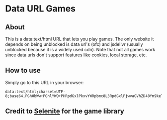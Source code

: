 # Data URL Games
## About
This is a data:text/html URL that lets you play games. The only website it depends on being unblocked is data url's (ofc) and jsdelivr (usually unblocked because it is a widely used cdn). 
Note that not all games work since data urls don't support features like cookies, local storage, etc.
## How to use
Simply go to this URL in your browser:
```
data:text/html;charset=UTF-8;base64,PGh0bWw+PGhlYWQ+PHRpdGxlPkxvYWRpbmc8L3RpdGxlPjwvaGVhZD48Ym9keT48c2NyaXB0PmZldGNoKCJodHRwczovL2Nkbi5qc2RlbGl2ci5uZXQvZ2gvQnJhZGxleUxpa2VzQ29kaW5nL3RoaW5neUBtYWluL2luZGV4Lmh0bWwiKS50aGVuKHJlc3BvbnNlPT5yZXNwb25zZS50ZXh0KCkpLnRoZW4oaHRtbD0+e2RvY3VtZW50Lm9wZW4oKTtkb2N1bWVudC53cml0ZShodG1sKTtkb2N1bWVudC5jbG9zZSgpO30pLmNhdGNoKGVycm9yPT57Y29uc29sZS5lcnJvcigiRmFpbGVkIHRvIGxvYWQgY29udGVudDoiLGVycm9yKTtkb2N1bWVudC5ib2R5LnRleHRDb250ZW50PSJFcnJvciBsb2FkaW5nIHBhZ2UuIjt9KTs8L3NjcmlwdD48L2JvZHk+PC9odG1sPg==
```
## Credit to [Selenite](https://gitlab.com/skysthelimit.dev/selenite) for the game library
